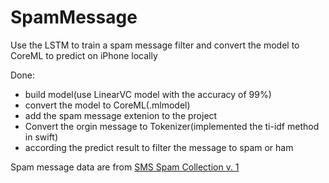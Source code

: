 # SpamMessage
Use the LSTM to train a spam message filter and convert the model to CoreML to predict on iPhone locally

Done:
* build model(use LinearVC model with the accuracy of 99%)
* convert the model to CoreML(.mlmodel)
* add the spam message extenion to the project
* Convert the orgin message to Tokenizer(implemented the ti-idf method in swift)
* according the predict result to filter the message to spam or ham

Spam message data are from [SMS Spam Collection v. 1](http://www.dt.fee.unicamp.br/~tiago/smsspamcollection/)
